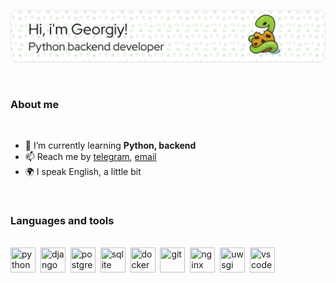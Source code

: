 ![Header](./github-header-image_1.png)

<br>

### About me
<br>

- 🌱 I’m currently learning **Python, backend**
- 📫 Reach me by [telegram](https://t.me/ikleizi), [email](mailto:ikuz57@gmail.com)
- 🌍 I speak English, a little bit

<br>

### Languages and tools
<br>
<div id="languages" align="left">
    <img src="https://cdn.jsdelivr.net/gh/devicons/devicon/icons/python/python-original.svg" title="python" width="40" height="40"/>&nbsp;
    <img src="https://cdn.jsdelivr.net/gh/devicons/devicon/icons/django/django-plain.svg" title="django" width="40" height="40"/>&nbsp;
    <img src="https://cdn.jsdelivr.net/gh/devicons/devicon/icons/postgresql/postgresql-original.svg" title="postgres" width="40" height="40"/>&nbsp;
    <img src="https://cdn.jsdelivr.net/gh/devicons/devicon/icons/sqlite/sqlite-original.svg" title="sqlite" width="40" height="40"/>&nbsp;
    <img src="https://cdn.jsdelivr.net/gh/devicons/devicon/icons/docker/docker-original.svg" title="docker" width="40" height="40"/>&nbsp;
    <img src="https://cdn.jsdelivr.net/gh/devicons/devicon/icons/git/git-original.svg" title="git" width="40" height="40"/>&nbsp;
    <img src="https://cdn.jsdelivr.net/gh/devicons/devicon/icons/nginx/nginx-original.svg" title="nginx" width="40" height="40"/>&nbsp;
    <img src="https://cdn.jsdelivr.net/gh/devicons/devicon/icons/uwsgi/uwsgi-original.svg" title="uwsgi" width="40" height="40"/>&nbsp;
    <img src="https://cdn.jsdelivr.net/gh/devicons/devicon/icons/vscode/vscode-original.svg" title="vscode" width="40" height="40"/>&nbsp;
</div>